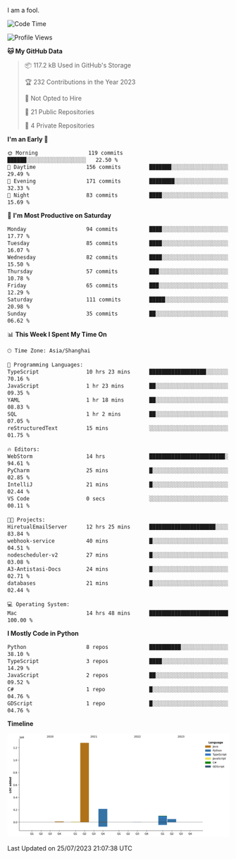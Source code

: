 I am a fool.

<!--START_SECTION:waka-->
![Code Time](http://img.shields.io/badge/Code%20Time-563%20hrs%2053%20mins-blue)

![Profile Views](http://img.shields.io/badge/Profile%20Views-0-blue)

**🐱 My GitHub Data** 

> 📦 117.2 kB Used in GitHub's Storage 
 > 
> 🏆 232 Contributions in the Year 2023
 > 
> 🚫 Not Opted to Hire
 > 
> 📜 21 Public Repositories 
 > 
> 🔑 4 Private Repositories 
 > 
**I'm an Early 🐤** 

```text
🌞 Morning                119 commits         ██████░░░░░░░░░░░░░░░░░░░   22.50 % 
🌆 Daytime                156 commits         ███████░░░░░░░░░░░░░░░░░░   29.49 % 
🌃 Evening                171 commits         ████████░░░░░░░░░░░░░░░░░   32.33 % 
🌙 Night                  83 commits          ████░░░░░░░░░░░░░░░░░░░░░   15.69 % 
```
📅 **I'm Most Productive on Saturday** 

```text
Monday                   94 commits          ████░░░░░░░░░░░░░░░░░░░░░   17.77 % 
Tuesday                  85 commits          ████░░░░░░░░░░░░░░░░░░░░░   16.07 % 
Wednesday                82 commits          ████░░░░░░░░░░░░░░░░░░░░░   15.50 % 
Thursday                 57 commits          ███░░░░░░░░░░░░░░░░░░░░░░   10.78 % 
Friday                   65 commits          ███░░░░░░░░░░░░░░░░░░░░░░   12.29 % 
Saturday                 111 commits         █████░░░░░░░░░░░░░░░░░░░░   20.98 % 
Sunday                   35 commits          ██░░░░░░░░░░░░░░░░░░░░░░░   06.62 % 
```


📊 **This Week I Spent My Time On** 

```text
🕑︎ Time Zone: Asia/Shanghai

💬 Programming Languages: 
TypeScript               10 hrs 23 mins      ██████████████████░░░░░░░   70.16 % 
JavaScript               1 hr 23 mins        ██░░░░░░░░░░░░░░░░░░░░░░░   09.35 % 
YAML                     1 hr 18 mins        ██░░░░░░░░░░░░░░░░░░░░░░░   08.83 % 
SQL                      1 hr 2 mins         ██░░░░░░░░░░░░░░░░░░░░░░░   07.05 % 
reStructuredText         15 mins             ░░░░░░░░░░░░░░░░░░░░░░░░░   01.75 % 

🔥 Editors: 
WebStorm                 14 hrs              ████████████████████████░   94.61 % 
PyCharm                  25 mins             █░░░░░░░░░░░░░░░░░░░░░░░░   02.85 % 
IntelliJ                 21 mins             █░░░░░░░░░░░░░░░░░░░░░░░░   02.44 % 
VS Code                  0 secs              ░░░░░░░░░░░░░░░░░░░░░░░░░   00.11 % 

🐱‍💻 Projects: 
HiretualEmailServer      12 hrs 25 mins      █████████████████████░░░░   83.84 % 
webhook-service          40 mins             █░░░░░░░░░░░░░░░░░░░░░░░░   04.51 % 
nodescheduler-v2         27 mins             █░░░░░░░░░░░░░░░░░░░░░░░░   03.08 % 
A3-Antistasi-Docs        24 mins             █░░░░░░░░░░░░░░░░░░░░░░░░   02.71 % 
databases                21 mins             █░░░░░░░░░░░░░░░░░░░░░░░░   02.44 % 

💻 Operating System: 
Mac                      14 hrs 48 mins      █████████████████████████   100.00 % 
```

**I Mostly Code in Python** 

```text
Python                   8 repos             ██████████░░░░░░░░░░░░░░░   38.10 % 
TypeScript               3 repos             ████░░░░░░░░░░░░░░░░░░░░░   14.29 % 
JavaScript               2 repos             ██░░░░░░░░░░░░░░░░░░░░░░░   09.52 % 
C#                       1 repo              █░░░░░░░░░░░░░░░░░░░░░░░░   04.76 % 
GDScript                 1 repo              █░░░░░░░░░░░░░░░░░░░░░░░░   04.76 % 
```



**Timeline**

![Lines of Code chart](https://raw.githubusercontent.com/VeejaLiu/VeejaLiu/master/assets/bar_graph.png)


 Last Updated on 25/07/2023 21:07:38 UTC
<!--END_SECTION:waka-->
